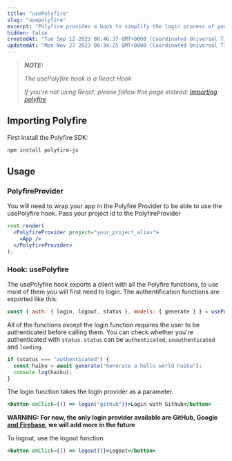 ```yaml
---
title: "usePolyfire"
slug: "usepolyfire"
excerpt: "Polyfire provides a hook to simplify the login process of your users in React."
hidden: false
createdAt: "Tue Sep 12 2023 08:46:37 GMT+0000 (Coordinated Universal Time)"
updatedAt: "Mon Nov 27 2023 06:34:25 GMT+0000 (Coordinated Universal Time)"
---
```

> **_NOTE:_**
>
> _The usePolyfire hook is a React Hook_
>
> _If you're not using React, please follow this page instead: [Importing polyfire](doc:javascript)_

## Importing Polyfire

First install the Polyfire SDK:

```bash Bash
npm install polyfire-js
```

## Usage

### PolyfireProvider

You will need to wrap your app in the Polyfire Provider to be able to use the usePolyfire hook. Pass your project id to the PolyfireProvider

```jsx Javascript
root.render(
  <PolyfireProvider project="your_project_alias">
  	<App />
  </PolyfireProvider>
);
```

### Hook: usePolyfire

The usePolyfire hook exports a client with all the Polyfire functions, to use most of them you will first need to login. The authentification functions are exported like this:

```js Javascript
const { auth: { login, logout, status }, models: { generate } } = usePolyfire();
```

All of the functions except the login function requires the user to be authenticated before calling them. You can check whether you're authenticated with `status`. `status` can be `authenticated`, `unauthenticated` and `loading`.

```js Javascript
if (status === "authenticated") {
  const haiku = await generate("Generate a hello world haiku");
  console.log(haiku);
}
```

The login function takes the login provider as a parameter.

```jsx Javascript
<button onClick={() => login("github")}>Login with Github</button>
```

**WARNING: For now, the only login provider available are GitHub, Google [and Firebase](doc:signin-firebase), we will add more in the future**

To logout, use the logout function

```jsx Javascript
<button onClick={() => logout()}>Logout</button>
```
